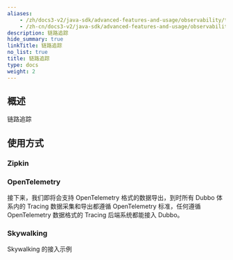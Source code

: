 ```yaml
---
aliases:
    - /zh/docs3-v2/java-sdk/advanced-features-and-usage/observability/tracing/
    - /zh-cn/docs3-v2/java-sdk/advanced-features-and-usage/observability/tracing/
description: 链路追踪
hide_summary: true
linkTitle: 链路追踪
no_list: true
title: 链路追踪
type: docs
weight: 2
---
```


## 概述
链路追踪

## 使用方式

### Zipkin


### OpenTelemetry

接下来，我们即将会支持 OpenTelemetry 格式的数据导出，到时所有 Dubbo 体系内的 Tracing 数据采集和导出都遵循 OpenTelemetry 标准，任何遵循 OpenTelemetry 数据格式的 Tracing 后端系统都能接入 Dubbo。

### Skywalking
Skywalking 的接入示例